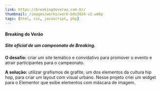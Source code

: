 ```yaml
---
link: https://breakingdoverao.com.br/
thumbnail: /images/works/work-bdv2024-v2.webp
tags: [html, css, javascript, php]
---
```

#### Breaking do Verão
##### Site oficial de um campeonato de Breaking.
**O desafio:** criar um site temático e convidativo para promover o evento e atrair participantes para o campeonato.

**A solução:** utilizar grafismos de grafite, um dos elementos da cultura hip hop, para criar um layout com visual urbano. Nesse projeto criei um widget para o Elementor que exibe elementos com máscara de imagem.